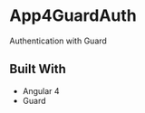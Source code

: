 # App4GuardAuth
Authentication with Guard
## Built With
<ul>
  <li>Angular 4</li>
  <li>Guard</li>
</ul>
